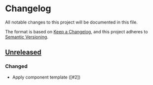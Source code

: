 # Changelog
All notable changes to this project will be documented in this file.

The format is based on [Keep a Changelog](https://keepachangelog.com/en/1.0.0/),
and this project adheres to [Semantic Versioning](https://semver.org/spec/v2.0.0.html).

## [Unreleased]
### Changed

- Apply component template ([#2])

[Unreleased]: https://github.com/projectsyn/component-csi-cloudscale/compare/d3d1c750bf423dc86d9a553a4f2a060912f8cb90...HEAD

[#1]: https://github.com/projectsyn/component-csi-cloudscale/pull/2
